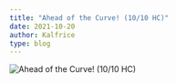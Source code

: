 ```yaml
---
title: "Ahead of the Curve! (10/10 HC)"
date: 2021-10-20
author: Kalfrice
type: blog
---
```


![Ahead of the Curve! (10/10 HC)](/posts/2021-10-20/WoWScrnShot_102021_214046.jpg)
<!--more-->
